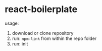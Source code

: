 # react-boilerplate

usage:
1. download or clone repository
2. run: `npm-link` from within the repo folder
3. run: init <project-name>
